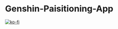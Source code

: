 # Genshin-Paisitioning-App
[![ko-fi](https://ko-fi.com/img/githubbutton_sm.svg)](https://ko-fi.com/W7W2UWJ60)

